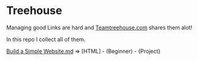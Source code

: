 Treehouse
===

Managing good Links are hard and [Teamtreehouse.com](http://Teamtreehouse.com) shares them alot!

In this repo I collect all of them.

[Build a Simple Website.md](https://github.com/MHM5000/Treehouse/blob/master/Build%20a%20Simple%20Website.md) => [HTML] - (Beginner) - {Project}
